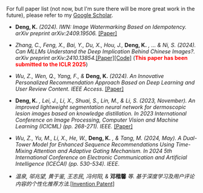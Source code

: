 For full paper list (not now, but I'm sure there will be more great work in the future), please refer to my [Google Scholar](https://scholar.google.com/citations?user=WsJD-ukAAAAJ).

- **Deng, K.** *(2024). IWN: Image Watermarking Based on Idempotency. arXiv preprint arXiv:2409.19506.* [[Paper]](https://arxiv.org/abs/2409.19506)

- *Zhang, C., Feng, X., Bai, Y., Du, X., Hou, J.,* **Deng, K.** *, ... & Ni, S. (2024). Can MLLMs Understand the Deep Implication Behind Chinese Images?. arXiv preprint arXiv:2410.13854.*[[Paper]](https://arxiv.org/abs/2410.13854)[[Code]](https://cii-bench.github.io/) (<strong style="color:red;">**This paper has been submitted to the ICLR 2025**</strong>)

- *Wu, Z., Wen, Q., Yang, F., &* **Deng, K.** *(2024). An Innovative Personalized Recommendation Approach Based on Deep Learning and User Review Content. IEEE Access.* [[Paper]](https://ieeexplore.ieee.org/abstract/document/10643549)


- **Deng, K.** *, Lei, J., Li, X., Shuai, S., Lin, M., & Li, S. (2023, November). An improved lightweight segmentation neural network for dermoscopic lesion images based on knowledge distillation. In 2023 International Conference on Image Processing, Computer Vision and Machine Learning (ICICML) (pp. 268-271). IEEE.* [[Paper]](https://ieeexplore.ieee.org/abstract/document/10424947)


- *Wu, Z., Yu, M., Li, X., He, W.,* **Deng, K.** *, & Tang, M. (2024, May). A Dual-Tower Model for Enhanced Sequence Recommendations Using Time-Mixing Attention and Adaptive Gating Mechanism. In 2024 5th International Conference on Electronic Communication and Artificial Intelligence (ICECAI) (pp. 530-534). IEEE.*

- *温泉, 邬兆望, 黄于鉴, 王志民, 冯何阳, &* **邓楷馨** *等. 基于深度学习及用户评论内容的个性化推荐方法.*[[Invention Patent]](https://xueshu.baidu.com/usercenter/paper/show?paperid=130s0080qs640mx0nm7t0x40k3662202&site=xueshu_se)
